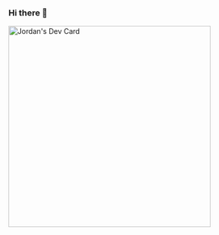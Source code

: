 ### Hi there 👋

<a href="https://app.daily.dev/jordanr"><img src="https://api.daily.dev/devcards/908389239af546c4994b9589b55bae81.png?r=llk" width="400" alt="Jordan's Dev Card"/></a>

<!--
**jrdn91/jrdn91** is a ✨ _special_ ✨ repository because its `README.md` (this file) appears on your GitHub profile.

Here are some ideas to get you started:

- 🔭 I’m currently working on ...
- 🌱 I’m currently learning ...
- 👯 I’m looking to collaborate on ...
- 🤔 I’m looking for help with ...
- 💬 Ask me about ...
- 📫 How to reach me: ...
- 😄 Pronouns: ...
- ⚡ Fun fact: ...
-->
